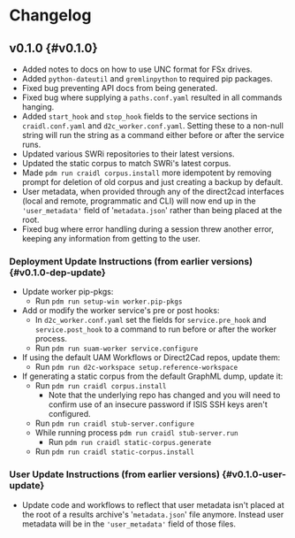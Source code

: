 # Changelog

## v0.1.0 {#v0.1.0}

- Added notes to docs on how to use UNC format for FSx drives.
- Added `python-dateutil` and `gremlinpython` to required pip packages.
- Fixed bug preventing API docs from being generated.
- Fixed bug where supplying a `paths.conf.yaml` resulted in all commands
  hanging.
- Added `start_hook` and `stop_hook` fields to the service sections in
  `craidl.conf.yaml` and `d2c_worker.conf.yaml`.
  Setting these to a non-null string will run the string as a command either
  before or after the service runs.
- Updated various SWRi repositories to their latest versions.
- Updated the static corpus to match SWRi's latest corpus.
- Made `pdm run craidl corpus.install` more idempotent by removing prompt
  for deletion of old corpus and just creating a backup by default.
- User metadata, when provided through any of the direct2cad interfaces
  (local and remote, programmatic and CLI) will now end up in the `'user_metadata'`
  field of '`metadata.json`' rather than being placed at the root.
- Fixed bug where error handling during a session threw another error, keeping
  any information from getting to the user.


### Deployment Update Instructions (from earlier versions) {#v0.1.0-dep-update}

- Update worker pip-pkgs:
    - Run `pdm run setup-win worker.pip-pkgs`
- Add or modify the worker service's pre or post hooks:
    - In `d2c_worker.conf.yaml` set the fields for `service.pre_hook` and
      `service.post_hook` to a command to run before or after the worker process.
    - Run `pdm run suam-worker service.configure`
- If using the default UAM Workflows or Direct2Cad repos, update them:
    - Run `pdm run d2c-workspace setup.reference-workspace`
- If generating a static corpus from the default GraphML dump, update it:
    - Run `pdm run craidl corpus.install`
        - Note that the underlying repo has changed and you will need to confirm
          use of an insecure password if ISIS SSH keys aren't configured.
    - Run `pdm run craidl stub-server.configure`
    - While running process `pdm run craidl stub-server.run`
        - Run `pdm run craidl static-corpus.generate`
    - Run `pdm run craidl static-corpus.install`


### User Update Instructions (from earlier versions) {#v0.1.0-user-update}

- Update code and workflows to reflect that user metadata isn't placed at
  the root of a results archive's '`metadata.json`' file anymore.
  Instead user metadata will be in the `'user_metadata'` field of those
  files.
